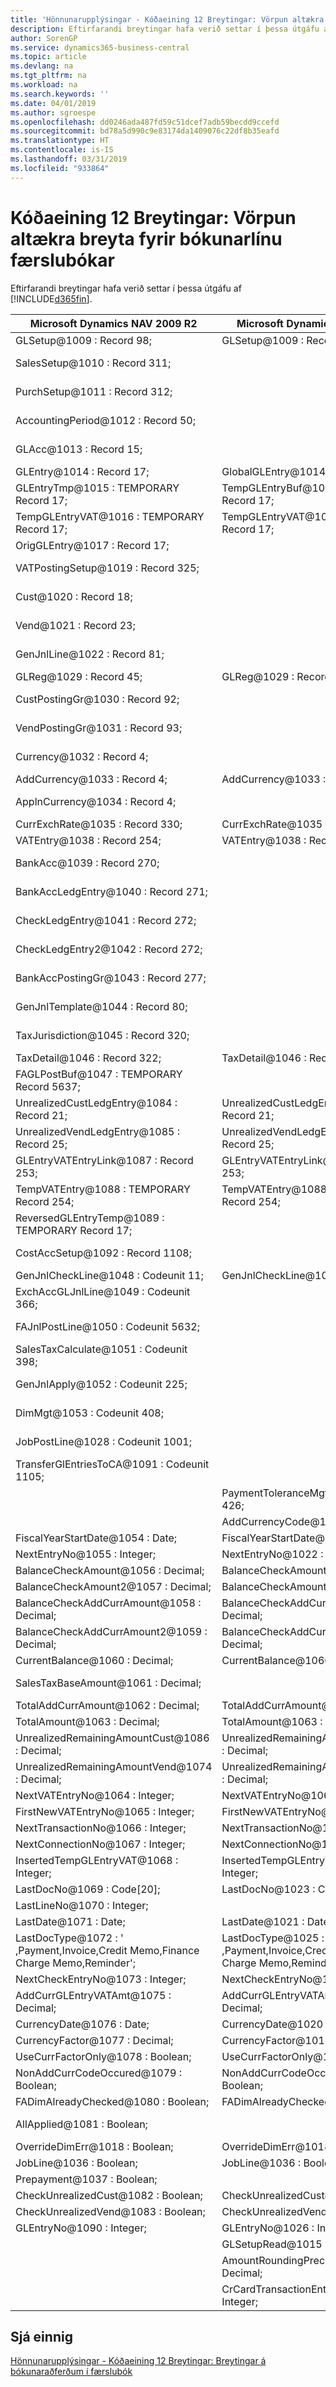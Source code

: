 ```yaml
---
title: 'Hönnunarupplýsingar - Kóðaeining 12 Breytingar: Vörpun altækra breyta fyrir bókunarlínu færslubókar | Microsoft Docs'
description: Eftirfarandi breytingar hafa verið settar í þessa útgáfu af Business Central.
author: SorenGP
ms.service: dynamics365-business-central
ms.topic: article
ms.devlang: na
ms.tgt_pltfrm: na
ms.workload: na
ms.search.keywords: ''
ms.date: 04/01/2019
ms.author: sgroespe
ms.openlocfilehash: dd0246ada487fd59c51dcef7adb59becdd9ccefd
ms.sourcegitcommit: bd78a5d990c9e83174da1409076c22df8b35eafd
ms.translationtype: HT
ms.contentlocale: is-IS
ms.lasthandoff: 03/31/2019
ms.locfileid: "933864"
---
```

# <a name="codeunit-12-changes-mapping-global-variables-for-general-journal-post-line"></a>Kóðaeining 12 Breytingar: Vörpun altækra breyta fyrir bókunarlínu færslubókar
Eftirfarandi breytingar hafa verið settar í þessa útgáfu af [!INCLUDE[d365fin](includes/d365fin_md.md)].  

|**Microsoft Dynamics NAV 2009 R2**|**Microsoft Dynamics NAV 2013 R2**|**Athugasemd**|  
|----------------------------------------|----------------------------------------|-----------------|  
|GLSetup@1009 : Record 98;|GLSetup@1009 : Record 98;|Óbreytt|  
|SalesSetup@1010 : Record 311;||Breytt í staðbundið|  
|PurchSetup@1011 : Record 312;||Breytt í staðbundið|  
|AccountingPeriod@1012 : Record 50;||Breytt í staðbundið|  
|GLAcc@1013 : Record 15;||Breytt í staðbundið|  
|GLEntry@1014 : Record 17;|GlobalGLEntry@1014 : Record 17;|Endurnefnt|  
|GLEntryTmp@1015 : TEMPORARY Record 17;|TempGLEntryBuf@1010 : TEMPORARY Record 17;|Endurnefnt|  
|TempGLEntryVAT@1016 : TEMPORARY Record 17;|TempGLEntryVAT@1016 : TEMPORARY Record 17;|Óbreytt|  
|OrigGLEntry@1017 : Record 17;||Eytt|  
|VATPostingSetup@1019 : Record 325;||Breytt í staðbundið|  
|Cust@1020 : Record 18;||Breytt í staðbundið|  
|Vend@1021 : Record 23;||Breytt í staðbundið|  
|GenJnlLine@1022 : Record 81;||Breytt í staðbundið|  
|GLReg@1029 : Record 45;|GLReg@1029 : Record 45;|Óbreytt|  
|CustPostingGr@1030 : Record 92;||Breytt í staðbundið|  
|VendPostingGr@1031 : Record 93;||Breytt í staðbundið|  
|Currency@1032 : Record 4;||Breytt í staðbundið|  
|AddCurrency@1033 : Record 4;|AddCurrency@1033 : Record 4;|Óbreytt|  
|ApplnCurrency@1034 : Record 4;||Breytt í staðbundið|  
|CurrExchRate@1035 : Record 330;|CurrExchRate@1035 : Record 330;|Óbreytt|  
|VATEntry@1038 : Record 254;|VATEntry@1038 : Record 254;|Óbreytt|  
|BankAcc@1039 : Record 270;||Breytt í staðbundið|  
|BankAccLedgEntry@1040 : Record 271;||Breytt í staðbundið|  
|CheckLedgEntry@1041 : Record 272;||Breytt í staðbundið|  
|CheckLedgEntry2@1042 : Record 272;||Breytt í staðbundið|  
|BankAccPostingGr@1043 : Record 277;||Breytt í staðbundið|  
|GenJnlTemplate@1044 : Record 80;||Breytt í staðbundið|  
|TaxJurisdiction@1045 : Record 320;||Breytt í staðbundið|  
|TaxDetail@1046 : Record 322;|TaxDetail@1046 : Record 322;|Óbreytt|  
|FAGLPostBuf@1047 : TEMPORARY Record 5637;||Breytt í staðbundið|  
|UnrealizedCustLedgEntry@1084 : Record 21;|UnrealizedCustLedgEntry@1084 : Record 21;|Óbreytt|  
|UnrealizedVendLedgEntry@1085 : Record 25;|UnrealizedVendLedgEntry@1085 : Record 25;|Óbreytt|  
|GLEntryVATEntryLink@1087 : Record 253;|GLEntryVATEntryLink@1087 : Record 253;|Óbreytt|  
|TempVATEntry@1088 : TEMPORARY Record 254;|TempVATEntry@1088 : TEMPORARY Record 254;|Óbreytt|  
|ReversedGLEntryTemp@1089 : TEMPORARY Record 17;||Fært í Codeunit17|  
|CostAccSetup@1092 : Record 1108;||Breytt í staðbundið|  
|GenJnlCheckLine@1048 : Codeunit 11;|GenJnlCheckLine@1001 : Codeunit 11;|Óbreytt|  
|ExchAccGLJnlLine@1049 : Codeunit 366;||Breytt í staðbundið|  
|FAJnlPostLine@1050 : Codeunit 5632;||Breytt í staðbundið|  
|SalesTaxCalculate@1051 : Codeunit 398;||Breytt í staðbundið|  
|GenJnlApply@1052 : Codeunit 225;||Breytt í staðbundið|  
|DimMgt@1053 : Codeunit 408;||Breytt í staðbundið|  
|JobPostLine@1028 : Codeunit 1001;||Breytt í staðbundið|  
|TransferGlEntriesToCA@1091 : Codeunit 1105;||Breytt í staðbundið|  
||PaymentToleranceMgt@1002 : Codeunit 426;|Bætt við|  
||AddCurrencyCode@1117 : Code[10];|Bætt við|  
|FiscalYearStartDate@1054 : Date;|FiscalYearStartDate@1011 : Date;|Óbreytt|  
|NextEntryNo@1055 : Integer;|NextEntryNo@1022 : Integer;|Óbreytt|  
|BalanceCheckAmount@1056 : Decimal;|BalanceCheckAmount@1056 : Decimal;|Óbreytt|  
|BalanceCheckAmount2@1057 : Decimal;|BalanceCheckAmount2@1057 : Decimal;|Óbreytt|  
|BalanceCheckAddCurrAmount@1058 : Decimal;|BalanceCheckAddCurrAmount@1058 : Decimal;|Óbreytt|  
|BalanceCheckAddCurrAmount2@1059 : Decimal;|BalanceCheckAddCurrAmount2@1059 : Decimal;|Óbreytt|  
|CurrentBalance@1060 : Decimal;|CurrentBalance@1060 : Decimal;|Óbreytt|  
|SalesTaxBaseAmount@1061 : Decimal;||Breytt í staðbundið|  
|TotalAddCurrAmount@1062 : Decimal;|TotalAddCurrAmount@1062 : Decimal;|Óbreytt|  
|TotalAmount@1063 : Decimal;|TotalAmount@1063 : Decimal;|Óbreytt|  
|UnrealizedRemainingAmountCust@1086 : Decimal;|UnrealizedRemainingAmountCust@1086 : Decimal;|Óbreytt|  
|UnrealizedRemainingAmountVend@1074 : Decimal;|UnrealizedRemainingAmountVend@1074 : Decimal;|Óbreytt|  
|NextVATEntryNo@1064 : Integer;|NextVATEntryNo@1064 : Integer;|Óbreytt|  
|FirstNewVATEntryNo@1065 : Integer;|FirstNewVATEntryNo@1065 : Integer;|Óbreytt|  
|NextTransactionNo@1066 : Integer;|NextTransactionNo@1066 : Integer;|Óbreytt|  
|NextConnectionNo@1067 : Integer;|NextConnectionNo@1067 : Integer;|Óbreytt|  
|InsertedTempGLEntryVAT@1068 : Integer;|InsertedTempGLEntryVAT@1027 : Integer;|Óbreytt|  
|LastDocNo@1069 : Code[20];|LastDocNo@1023 : Code[20];|Óbreytt|  
|LastLineNo@1070 : Integer;||Eytt|  
|LastDate@1071 : Date;|LastDate@1021 : Date;|Óbreytt|  
|LastDocType@1072 : ' ,Payment,Invoice,Credit Memo,Finance Charge Memo,Reminder';|LastDocType@1025 : ' ,Payment,Invoice,Credit Memo,Finance Charge Memo,Reminder';|Óbreytt|  
|NextCheckEntryNo@1073 : Integer;|NextCheckEntryNo@1028 : Integer;|Óbreytt|  
|AddCurrGLEntryVATAmt@1075 : Decimal;|AddCurrGLEntryVATAmt@1017 : Decimal;|Óbreytt|  
|CurrencyDate@1076 : Date;|CurrencyDate@1020 : Date;|Óbreytt|  
|CurrencyFactor@1077 : Decimal;|CurrencyFactor@1019 : Decimal;|Óbreytt|  
|UseCurrFactorOnly@1078 : Boolean;|UseCurrFactorOnly@1078 : Boolean;|Óbreytt|  
|NonAddCurrCodeOccured@1079 : Boolean;|NonAddCurrCodeOccured@1079 : Boolean;|Óbreytt|  
|FADimAlreadyChecked@1080 : Boolean;|FADimAlreadyChecked@1080 : Boolean;|Óbreytt|  
|AllApplied@1081 : Boolean;||Breytt í staðbundið|  
|OverrideDimErr@1018 : Boolean;|OverrideDimErr@1018 : Boolean;|Óbreytt|  
|JobLine@1036 : Boolean;|JobLine@1036 : Boolean;|Óbreytt|  
|Prepayment@1037 : Boolean;||Eytt|  
|CheckUnrealizedCust@1082 : Boolean;|CheckUnrealizedCust@1082 : Boolean;|Óbreytt|  
|CheckUnrealizedVend@1083 : Boolean;|CheckUnrealizedVend@1083 : Boolean;|Óbreytt|  
|GLEntryNo@1090 : Integer;|GLEntryNo@1026 : Integer;|Óbreytt|  
||GLSetupRead@1015 : Boolean;|Bætt við|  
||AmountRoundingPrecision@1012 : Decimal;|Bætt við|  
||CrCardTransactionEntryNo@1013 : Integer;|Bætt við|  

## <a name="see-also"></a>Sjá einnig  
 [Hönnunarupplýsingar - Kóðaeining 12 Breytingar: Breytingar á bókunaraðferðum í færslubók](design-details-codeunit-12-changes-changes-in-general-journal-post-procedures.md)
